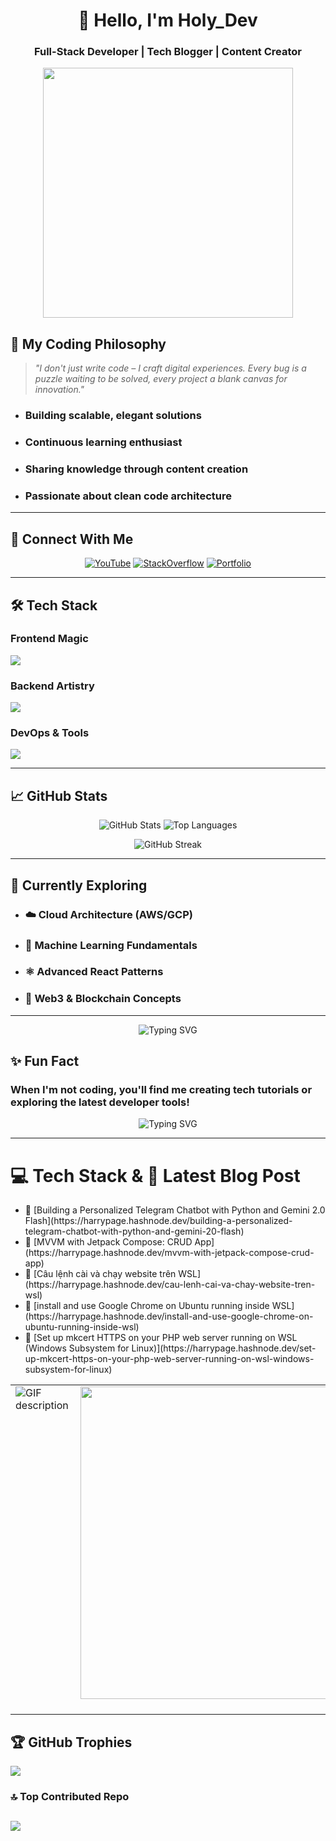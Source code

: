 <div align="center">
  
# 👋 Hello, I'm Holy_Dev 

### **Full-Stack Developer | Tech Blogger | Content Creator**

<img src="https://media.giphy.com/media/L1R1tvI9svkIWwpVYr/giphy.gif" width="400"/>

</div>

## 🔮 My Coding Philosophy

> *"I don't just write code – I craft digital experiences. Every bug is a puzzle waiting to be solved, every project a blank canvas for innovation."*

- ### Building scalable, elegant solutions
- ### Continuous learning enthusiast
- ### Sharing knowledge through content creation
- ### Passionate about clean code architecture

---

## 🌌 Connect With Me

<div align="center">
  
[![YouTube](https://img.shields.io/badge/YouTube-FF0000?style=for-the-badge&logo=youtube&logoColor=white)](https://www.youtube.com/@dev-maniac2349)
[![StackOverflow](https://img.shields.io/badge/Stack_Overflow-FE7A16?style=for-the-badge&logo=stackoverflow&logoColor=white)](https://stackoverflow.com/users/20553682)
[![Portfolio](https://img.shields.io/badge/Portfolio-000000?style=for-the-badge&logo=vercel&logoColor=white)](https://thaonguyen-portfolio.vercel.app/)

</div>

---

## 🛠️ Tech Stack

### Frontend Magic
<span>
  <img src="https://skillicons.dev/icons?i=html,css,react,nextjs,typescript,tailwind,bootstrap,materialui" />
</span>

### Backend Artistry
<span>
  <img src="https://skillicons.dev/icons?i=php,laravel,kotlin,nodejs,express,fastapi,mongodb,mysql,postgres" />
</span>

### DevOps & Tools
<span>
  <img src="https://skillicons.dev/icons?i=git,ubuntu,docker,aws,githubactions" />
</span>

---

## 📈 GitHub Stats

<div align="center">
  
![GitHub Stats](https://github-readme-stats.vercel.app/api?username=Gianguyen1234&show_icons=true&theme=radical&hide_border=true&include_all_commits=true&count_private=true) ![Top Languages](https://github-readme-stats.vercel.app/api/top-langs/?username=Gianguyen1234&layout=compact&theme=radical&hide_border=true&langs_count=8)
  

![GitHub Streak](https://streak-stats.demolab.com?user=Gianguyen1234&theme=radical&hide_border=true)

</div>

---

## 🌠 Currently Exploring

- ### ☁️ Cloud Architecture (AWS/GCP)
- ### 🤖 Machine Learning Fundamentals
- ### ⚛️ Advanced React Patterns
- ### 🔗 Web3 & Blockchain Concepts

---

<div align="center">
  
![Typing SVG](https://readme-typing-svg.demolab.com?font=Fira+Code&weight=600&size=24&pause=1000&color=FF7D7D&center=true&vCenter=true&width=500&lines=Code+is+my+canvas;Turning+ideas+into+reality;Debugging+by+day%2C+Creating+by+night)
  
</div>

## ✨ Fun Fact

### When I'm not coding, you'll find me creating tech tutorials or exploring the latest developer tools!

<div align="center">
  <img src="https://readme-typing-svg.demolab.com?font=Fira+Code&pause=1000&color=FF2D00&center=true&vCenter=true&width=435&lines=Relax%2C+sit+back+and+enjoy+coding!" alt="Typing SVG" />
</div>

---

# 💻 Tech Stack & 📝 Latest Blog Post
<table>
  <tr>
    <td valign="top" width="50%">
      <picture>
        <source media="(prefers-color-scheme: dark)" srcset="./Skills_Animation_Dark.gif">
        <source media="(prefers-color-scheme: light)" srcset="./Skills_Animation_White.gif">
        <img align="left" alt="GIF description" src="./Skills_Animation_White.gif">
      </picture>
    </td>
    <td valign="top" width="50%">
        <img src="https://user-images.githubusercontent.com/74038190/225813708-98b745f2-7d22-48cf-9150-083f1b00d6c9.gif" width="500">
<br><br>
    </td>
         
<!-- BLOG-POST-LIST:START -->
<ul><li>🔗 [Building a Personalized Telegram Chatbot with Python and Gemini 2.0 Flash](https://harrypage.hashnode.dev/building-a-personalized-telegram-chatbot-with-python-and-gemini-20-flash)</li> <li>🔗 [MVVM with Jetpack Compose:  CRUD App](https://harrypage.hashnode.dev/mvvm-with-jetpack-compose-crud-app)</li> <li>🔗 [Câu lệnh cài và chạy website trên WSL](https://harrypage.hashnode.dev/cau-lenh-cai-va-chay-website-tren-wsl)</li> <li>🔗 [install and use Google Chrome on Ubuntu running inside WSL](https://harrypage.hashnode.dev/install-and-use-google-chrome-on-ubuntu-running-inside-wsl)</li> <li>🔗 [Set up mkcert HTTPS on your PHP web server running on WSL (Windows Subsystem for Linux)](https://harrypage.hashnode.dev/set-up-mkcert-https-on-your-php-web-server-running-on-wsl-windows-subsystem-for-linux)</li> </ul>
<!-- BLOG-POST-LIST:END -->

  </tr>
</table>


## 🏆 GitHub Trophies
![](https://github-profile-trophy.vercel.app/?username=Gianguyen1234&theme=radical&no-frame=true&no-bg=true&margin-w=4)

### 🔝 Top Contributed Repo
![](https://github-contributor-stats.vercel.app/api?username=Gianguyen1234&limit=5&theme=dark&combine_all_yearly_contributions=true)
---


<!-- Proudly created with GPRM ( https://gprm.itsvg.in ) -->
<!---
Gianguyen1234/Gianguyen1234 is a ✨ special ✨ repository because its `README.md` (this file) appears on your GitHub profile.
You can click the Preview link to take a look at your changes.
--->
